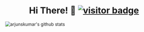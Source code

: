 <h1 align='center'> Hi There! 👋 <a href="#"><img src="https://visitor-badge.laobi.icu/badge?page_id=arjunskumar.visitor-badge" alt="visitor badge"></a></h1>

![arjunskumar's github stats](https://github-readme-stats.vercel.app/api?username=arjunskumar&show_icons=true&hide_border=true)

